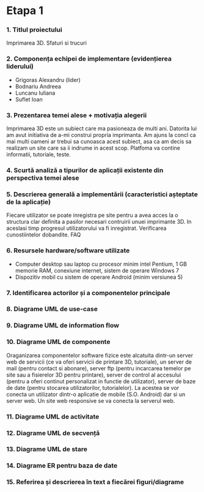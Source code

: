 # Etapa 1
### 1. Titlul proiectului 
Imprimarea 3D. Sfaturi si trucuri

### 2. Componența echipei de implementare (evidențierea liderului)
* Grigoras Alexandru (lider)
* Bodnariu Andreea
* Luncanu Iuliana
* Suflet Ioan

### 3. Prezentarea temei alese + motivația alegerii
Imprimarea 3D este un subiect care ma pasioneaza de multi ani. Datorita lui am avut initiativa de a-mi construi propria imprimanta. Am ajuns la concl ca mai multi oameni ar trebui sa cunoasca acest subiect, asa ca am decis sa realizam un site care sa ii indrume in acest scop. Platfoma va contine informatii, tutoriale, teste.

### 4. Scurtă analiză a tipurilor de aplicații existente din perspectiva temei alese

### 5. Descrierea generală a implementării (caracteristici așteptate de la aplicație)
Fiecare utilizator se poate inregistra pe site pentru a avea acces la o structura clar definita a pasilor necesari contruirii unuei imprimante 3D. In aceslasi timp progresul utilizatorului va fi inregistrat. Verificarea cunostiintelor dobandite. FAQ

### 6. Resursele hardware/software utilizate
* Computer desktop sau laptop cu procesor minim intel Pentium, 1 GB memorie RAM, conexiune internet, sistem de operare Windows 7
* Dispozitiv mobil cu sistem de operare Android (minim versiunea 5)
 
### 7. Identificarea actorilor și a componentelor principale
 
### 8. Diagrame UML de use-case
 
### 9. Diagrame UML de information flow
 
### 10. Diagrame UML de componente
Oraganizarea componentelor software fizice este alcatuita dintr-un server web de servicii (ce va oferi servicii de printare 3D, tutoriale), un server de mail (pentru contact si abonare), server ftp (pentru incarcarea temelor pe site sau a fisierelor 3D pentru printare), server de control al accesului (pentru a oferi continut personalizat in functie de utilizator), server de baze de date (pentru stocarea utilizatorilor, tutorialelor). La acestea se vor conecta un utilizator dintr-o aplicatie de mobile (S.O. Android) dar si un server web. Un site web responsive se va conecta la serverul web.
 
### 11. Diagrame UML de activitate
 
### 12. Diagrame UML de secvență
 
### 13. Diagrame UML de stare
 
### 14. Diagrame ER pentru baza de date
 
### 15. Referirea și descrierea în text a fiecărei figuri/diagrame

